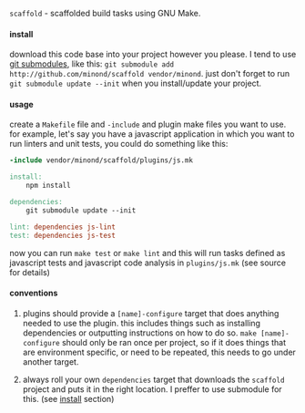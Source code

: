 `scaffold` - scaffolded build tasks using GNU Make.

#### install

download this code base into your project however you please. I tend to use
[git submodules](http://git-scm.com/book/en/v2/Git-Tools-Submodules), like
this: `git submodule add http://github.com/minond/scaffold vendor/minond`. just
don't forget to run `git submodule update --init` when you install/update
your project.

#### usage

create a `Makefile` file and `-include` and plugin make files you want to use.
for example, let's say you have a javascript application in which you want to
run linters and unit tests, you could do something like this:

```Makefile
-include vendor/minond/scaffold/plugins/js.mk

install:
	npm install

dependencies:
	git submodule update --init

lint: dependencies js-lint
test: dependencies js-test
```

now you can run `make test` or `make lint` and this will run tasks defined as
javascript tests and javascript code analysis in `plugins/js.mk` (see source
for details)

#### conventions

1. plugins should provide a `[name]-configure` target that does anything needed
   to use the plugin. this includes things such as installing dependencies
   or outputting instructions on how to do so. `make [name]-configure` should
   only be ran once per project, so if it does things that are environment
   specific, or need to be repeated, this needs to go under another target.

2. always roll your own `dependencies` target that downloads the `scaffold`
   project and puts it in the right location. I preffer to use submodule for
   this. (see [install](#install) section)
